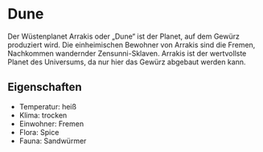 # Dune

Der Wüstenplanet Arrakis oder „Dune“ ist der Planet, auf dem Gewürz produziert wird. Die einheimischen Bewohner von Arrakis sind die Fremen, Nachkommen wandernder Zensunni-Sklaven. Arrakis ist der wertvollste Planet des Universums, da nur hier das Gewürz abgebaut werden kann.

## Eigenschaften

- Temperatur: heiß
- Klima: trocken
- Einwohner: Fremen
- Flora: Spice
- Fauna: Sandwürmer